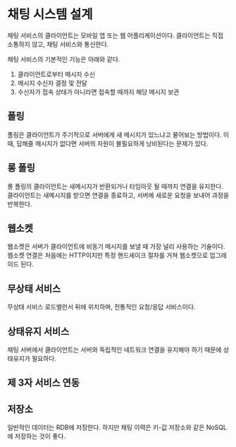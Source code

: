 채팅 시스템 설계
=

채팅 서비스의 클라이언트는 모바일 앱 또는 웹 어플리케이션이다.
클라이언트는 직접 소통하지 않고, 채팅 서비스와 통신한다.

채팅 서비스의 기본적인 기능은 아래와 같다.

1. 클라이언트로부터 메시지 수신
2. 메시지 수신자 결정 및 전달
3. 수신자가 접속 상태가 아니라면 접속할 때까지 해당 메시지 보관

폴링
-
폴링은 클라이언트가 주기적으로 서버에게 새 메시지가 있느냐고 물어보는 방법이다.
이때, 답해줄 메시지가 없다면 서버의 자원이 불필요하게 낭비된다는 문제가 있다.

롱 폴링
-
롱 폴링의 클라이언트는 새메시지가 반환되거나 타임아웃 될 때까지 연결을 유지한다.
클라이언트는 새메시지를 받으면 연결을 종료하고, 서버에 새로운 요청을 보내어 과정을 반복한다.

웹소켓
-
웹소켓은 서버가 클라이언트에 비동기 메시지를 보낼 때 가장 널리 사용하는 기술이다.
웹소켓 연결은 처음에는 HTTP이지만 특정 핸드셰이크 절차를 거쳐 웹소켓으로 업그레이드 된다.

무상태 서비스
-
무상태 서비스 로드밸런서 뒤에 위치하며, 전통적인 요청/응답 서비스이다.

상태유지 서비스
-
채팅 서버에서 클라이언트는 서버와 독립적인 네트워크 연결을 유지해야 하기 때문에 상태유지가 필요하다.

제 3자 서비스 연동
-

저장소
-
일반적인 데이터는 RDB에 저장한다.
하지만 채팅 이력은 키-값 저장소와 같은 NoSQL에 저장하는 것이 좋다.



